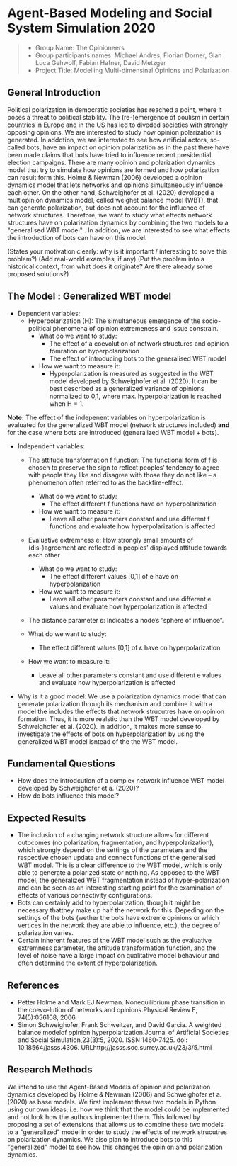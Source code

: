 # Agent-Based Modeling and Social System Simulation 2020


> * Group Name: The Opinioneers
> * Group participants names: Michael Andres, Florian Dorner, Gian Luca Gehwolf, Fabian Hafner, David Metzger
> * Project Title: Modelling Multi-dimensinal Opinions and Polarization

## General Introduction

Political polarization in democratic societies has reached a point, where it poses a threat to political stability. The (re-)emergence of poulism in certain countries in Europe and in the US has led to diveded societies with strongly opposing opinions. We are interested to study how opinion polarization is generated. In adddtion, we are interested to see how artificial actors, so-called bots, have an impact on opinion polarization as in the past there have been made claims that bots have tried to influence recent presidential election campaigns. There are many opinion and polarization dynamics model that try to simulate how opinions are formed and how polarization can result form this.
Holme & Newman (2006) developed a opinion dynamics model that lets networks and opinions simultaneously influence each other. On the other hand, Schweighofer et al. (2020) devoloped a multiopinion dynamics model, called weighet balance model (WBT), that can generate polarization, but does not account for the influence of network structures. Therefore, we want to study what effects network structures have on polarization dynamics by combining the two models to a "generalised WBT model" . In addition, we are interested to see what effects the introduction of bots can have on this model.

(States your motivation clearly: why is it important / interesting to solve this problem?)
(Add real-world examples, if any)
(Put the problem into a historical context, from what does it originate? Are there already some proposed solutions?)

## The Model : Generalized WBT model
* Dependent variables:
  * Hyperpolarization (H): The simultaneous emergence of the socio-political phenomena of opinion extremeness and issue constrain.
     * What do we want to study:
        * The effect of a coevolution of network structures and opinion fomration on hyperpolarization
        * The effect of introducing bots to the generalised WBT model
     * How we want to measure it: 
        * Hyperpolarization is measured as suggested in the WBT model developed by Schweighofer et al. (2020). It can be best described as a generalized variance of opinions normalized to 0,1, where max. hyperpolarization is reached when H = 1. 

**Note:** The effect of the indepenent variables on hyperpolarization is evaluated for the generalized WBT model (network structures included) **and** for the case where bots are introduced (generalized WBT model + bots).
  
* Independent variables: 
   *  The attitude transformation f function: The  functional  form  of f is  chosen  to  preserve  the  sign  to  reflect  peoples’  tendency  to agree with people they like and disagree with those they do not like – a phenomenon often referred to as the backfire-effect.
      * What do we want to study:
        * The effect different f functions have on hyperpolarization
      * How we want to measure it: 
        * Leave all other parameters constant and use different f functions and evaluate how hyperpolarization is affected
        
   * Evaluative extremness e: How strongly small amounts of (dis-)agreement are reflected in peoples’ displayed attitude towards each other
     * What do we want to study:
        * The effect different values [0,1] of e have on hyperpolarization
     * How we want to measure it: 
        * Leave all other parameters constant and use different e values and evaluate how hyperpolarization is affected
        
   *  The  distance  parameter ε: Indicates  a  node’s  ”sphere  of influence”.
     * What do we want to study:
        * The effect different values [0,1] of ε have on hyperpolarization
     * How we want to measure it: 
        * Leave all other parameters constant and use different e values and evaluate how hyperpolarization is affected

* Why is it a good model: We use a polarization dynamics model that can generate polarization through its mechanism and combine it with a model the includes the effects that network strucutres have on opinion formation. Thus, it is more realstic than the WBT model developed by Schweighofer et al. (2020). In addition, it makes more sense to investigate the effects of bots on hyperpolarization by using the generalized WBT model isntead of the the WBT model.
   

## Fundamental Questions

* How does the introdcution of a complex network influence WBT model developed by Schweighofer et a. (2020)?
* How do bots influence this model?

## Expected Results

* The inclusion of a changing network structure allows for different outocomes (no polarization, fragmentation, and hyperpolarization), which strongly depend on the settings of the parameters and the respective chosen update and connect functions of the generalised WBT model. This is a clear difference to the WBT model, which is  only able to generate a polarized state or nothing. As opposed to the WBT model, the generalized WBT  fragmentation instead of hyper-polarization and can be seen as an interesting starting point for the examination of effects of various connectivity configurations.
* Bots can certainly add to hyperpolarization, though it might be necessary thatthey make up half the network for this. Depeding on the settings of the bots (wether the bots have extreme opinions or which vertices in the network they are able to influence, etc.), the degree of polarization varies.
* Certain inherent features of the  WBT model such as the evaluative extremness parameter, the attitude transformation function, and the level of noise have a large impact on qualitative model behaviour and often determine  the  extent  of  hyperpolarization.


## References 

- Petter Holme and Mark EJ Newman. Nonequilibrium phase transition in the coevo-lution of networks and opinions.Physical Review E, 74(5):056108, 2006
- Simon Schweighofer, Frank Schweitzer, and David Garcia. A weighted balance modelof opinion hyperpolarization.Journal of Artificial Societies and Social Simulation,23(3):5,    2020.  ISSN 1460-7425.  doi:  10.18564/jasss.4306.  URLhttp://jasss.soc.surrey.ac.uk/23/3/5.html



## Research Methods
  
We intend to use the Agent-Based Models of opinion and polarization dynamics developed by Holme & Newman (2006) and Schweighofer et a. (2020) as base models. We first implement these two models in Python using our own ideas, i.e. how we think that the model could be implemented and not look how the authors implemented them. This followed by proposing a set of extensions that allows us to combine these two models to a "generalized" model in order to study the effects of network strucutres on polarization dynamics. We also plan to introduce bots to this "generalized" model to see how this changes the opinion and polarization dynamics.

